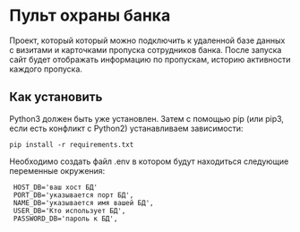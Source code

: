 # Пульт охраны банка
Проект, который который можно подключить к удаленной базе данных с визитами и карточками пропуска сотрудников банка. 
После запуска сайт будет отображать информацию по пропускам, историю активности каждого пропуска.

## Как установить
Python3 должен быть уже установлен. Затем с помощью pip (или pip3, если есть конфликт с Python2) устанавливаем зависимости:
```
pip install -r requirements.txt
```
Необходимо создать файл .env в котором будут находиться следующие переменные окружения:
```
 HOST_DB='ваш хост БД'
 PORT_DB='указывается порт БД',
 NAME_DB='указывается имя вашей БД',
 USER_DB='Кто использует БД',
 PASSWORD_DB='пароль к БД',
```
